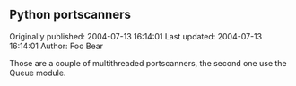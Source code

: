 ## Python portscanners

Originally published: 2004-07-13 16:14:01
Last updated: 2004-07-13 16:14:01
Author: Foo Bear

Those are a couple of multithreaded portscanners, the second one use the Queue module.